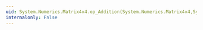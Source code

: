 ```yaml
---
uid: System.Numerics.Matrix4x4.op_Addition(System.Numerics.Matrix4x4,System.Numerics.Matrix4x4)
internalonly: False
---
```

